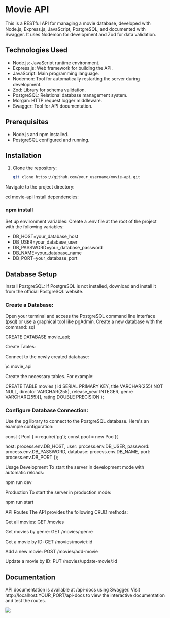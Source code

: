 # Movie API

This is a RESTful API for managing a movie database, developed with Node.js, Express.js, JavaScript, PostgreSQL, and documented with Swagger. It uses Nodemon for development and Zod for data validation.

## Technologies Used

- Node.js: JavaScript runtime environment.
- Express.js: Web framework for building the API.
- JavaScript: Main programming language.
- Nodemon: Tool for automatically restarting the server during development.
- Zod: Library for schema validation.
- PostgreSQL: Relational database management system.
- Morgan: HTTP request logger middleware.
- Swagger: Tool for API documentation.

## Prerequisites

- Node.js and npm installed.
- PostgreSQL configured and running.

## Installation

1. Clone the repository:
   ```bash
   git clone https://github.com/your_username/movie-api.git
Navigate to the project directory:

cd movie-api
Install dependencies:

### npm install
Set up environment variables:
Create a .env file at the root of the project with the following variables:
<ul>
<li>DB_HOST=your_database_host</li>
<li>DB_USER=your_database_user</li>
<li>DB_PASSWORD=your_database_password</li>
<li>DB_NAME=your_database_name</li>
<li>DB_PORT=your_database_port</li>
</ul>

## Database Setup

Install PostgreSQL: If PostgreSQL is not installed, download and install it from the official PostgreSQL website.

### Create a Database:

Open your terminal and access the PostgreSQL command line interface (psql) or use a graphical tool like pgAdmin.
Create a new database with the command:
sql

CREATE DATABASE movie_api;

Create Tables:

Connect to the newly created database:

\c movie_api

Create the necessary tables. For example:

CREATE TABLE movies (
  id SERIAL PRIMARY KEY,
  title VARCHAR(255) NOT NULL,
  director VARCHAR(255),
  release_year INTEGER,
  genre VARCHAR(255)[],
  rating DOUBLE PRECISION
);

### Configure Database Connection:

Use the pg library to connect to the PostgreSQL database. Here's an example configuration:

const { Pool } = require('pg');
const pool = new Pool({

  host: process.env.DB_HOST,
  user: process.env.DB_USER,
  password: process.env.DB_PASSWORD,
  database: process.env.DB_NAME,
  port: process.env.DB_PORT
});

Usage
Development
To start the server in development mode with automatic reloads:

npm run dev

Production
To start the server in production mode:


npm run start

API Routes
The API provides the following CRUD methods:

Get all movies: GET /movies

Get movies by genre: GET /movies/:genre

Get a movie by ID: GET /movies/movie/:id

Add a new movie: POST /movies/add-movie

Update a movie by ID: PUT /movies/update-movie/:id

## Documentation

API documentation is available at /api-docs using Swagger. Visit http://localhost:YOUR_PORT/api-docs to view the interactive documentation and test the routes.

<img src="openSwagger.png">